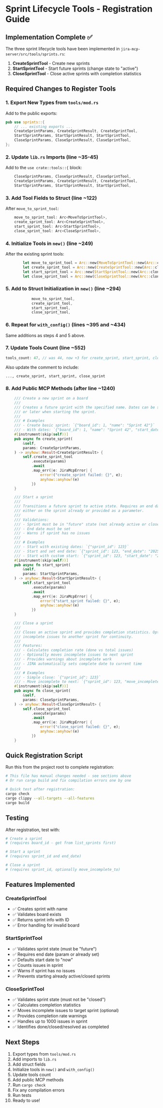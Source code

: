 # Sprint Lifecycle Tools - Registration Guide

## Implementation Complete ✅

The three sprint lifecycle tools have been implemented in `jira-mcp-server/src/tools/sprints.rs`:

1. **CreateSprintTool** - Create new sprints
2. **StartSprintTool** - Start future sprints (change state to "active")
3. **CloseSprintTool** - Close active sprints with completion statistics

## Required Changes to Register Tools

### 1. Export New Types from `tools/mod.rs`

Add to the public exports:

```rust
pub use sprints::{
    // ... existing exports ...
    CreateSprintParams, CreateSprintResult, CreateSprintTool,
    StartSprintParams, StartSprintResult, StartSprintTool,
    CloseSprintParams, CloseSprintResult, CloseSprintTool,
};
```

### 2. Update `lib.rs` Imports (line ~35-45)

Add to the `use crate::tools::{` block:

```rust
    CloseSprintParams, CloseSprintResult, CloseSprintTool,
    CreateSprintParams, CreateSprintResult, CreateSprintTool,
    StartSprintParams, StartSprintResult, StartSprintTool,
```

### 3. Add Tool Fields to Struct (line ~122)

After `move_to_sprint_tool`:

```rust
    move_to_sprint_tool: Arc<MoveToSprintTool>,
    create_sprint_tool: Arc<CreateSprintTool>,
    start_sprint_tool: Arc<StartSprintTool>,
    close_sprint_tool: Arc<CloseSprintTool>,
```

### 4. Initialize Tools in `new()` (line ~249)

After the existing sprint tools:

```rust
        let move_to_sprint_tool = Arc::new(MoveToSprintTool::new(Arc::clone(&jira_client)));
        let create_sprint_tool = Arc::new(CreateSprintTool::new(Arc::clone(&jira_client)));
        let start_sprint_tool = Arc::new(StartSprintTool::new(Arc::clone(&jira_client)));
        let close_sprint_tool = Arc::new(CloseSprintTool::new(Arc::clone(&jira_client)));
```

### 5. Add to Struct Initialization in `new()` (line ~294)

```rust
            move_to_sprint_tool,
            create_sprint_tool,
            start_sprint_tool,
            close_sprint_tool,
```

### 6. Repeat for `with_config()` (lines ~395 and ~434)

Same additions as steps 4 and 5 above.

### 7. Update Tools Count (line ~552)

```rust
tools_count: 47, // was 44, now +3 for create_sprint, start_sprint, close_sprint
```

Also update the comment to include:

```
..., create_sprint, start_sprint, close_sprint
```

### 8. Add Public MCP Methods (after line ~1240)

```rust
    /// Create a new sprint on a board
    ///
    /// Creates a future sprint with the specified name. Dates can be set immediately
    /// or later when starting the sprint.
    ///
    /// # Examples
    /// - Create basic sprint: `{"board_id": 1, "name": "Sprint 42"}`
    /// - With dates: `{"board_id": 1, "name": "Sprint 42", "start_date": "2025-01-20T00:00:00Z", "end_date": "2025-02-03T23:59:59Z"}`
    #[instrument(skip(self))]
    pub async fn create_sprint(
        &self,
        params: CreateSprintParams,
    ) -> anyhow::Result<CreateSprintResult> {
        self.create_sprint_tool
            .execute(params)
            .await
            .map_err(|e: JiraMcpError| {
                error!("create_sprint failed: {}", e);
                anyhow::anyhow!(e)
            })
    }

    /// Start a sprint
    ///
    /// Transitions a future sprint to active state. Requires an end date to be set
    /// either on the sprint already or provided as a parameter.
    ///
    /// Validations:
    /// - Sprint must be in "future" state (not already active or closed)
    /// - End date must be set
    /// - Warns if sprint has no issues
    ///
    /// # Examples
    /// - Start with existing dates: `{"sprint_id": 123}`
    /// - Start and set end date: `{"sprint_id": 123, "end_date": "2025-02-03T23:59:59Z"}`
    /// - Start with custom start: `{"sprint_id": 123, "start_date": "2025-01-20T08:00:00Z", "end_date": "2025-02-03T18:00:00Z"}`
    #[instrument(skip(self))]
    pub async fn start_sprint(
        &self,
        params: StartSprintParams,
    ) -> anyhow::Result<StartSprintResult> {
        self.start_sprint_tool
            .execute(params)
            .await
            .map_err(|e: JiraMcpError| {
                error!("start_sprint failed: {}", e);
                anyhow::anyhow!(e)
            })
    }

    /// Close a sprint
    ///
    /// Closes an active sprint and provides completion statistics. Optionally moves
    /// incomplete issues to another sprint for continuity.
    ///
    /// Features:
    /// - Calculates completion rate (done vs total issues)
    /// - Optionally moves incomplete issues to next sprint
    /// - Provides warnings about incomplete work
    /// - JIRA automatically sets complete date to current time
    ///
    /// # Examples
    /// - Simple close: `{"sprint_id": 123}`
    /// - Move incomplete to next: `{"sprint_id": 123, "move_incomplete_to": 124}`
    #[instrument(skip(self))]
    pub async fn close_sprint(
        &self,
        params: CloseSprintParams,
    ) -> anyhow::Result<CloseSprintResult> {
        self.close_sprint_tool
            .execute(params)
            .await
            .map_err(|e: JiraMcpError| {
                error!("close_sprint failed: {}", e);
                anyhow::anyhow!(e)
            })
    }
```

## Quick Registration Script

Run this from the project root to complete registration:

```bash
# This file has manual changes needed - see sections above
# Or run cargo build and fix compilation errors one by one

# Quick test after registration:
cargo check
cargo clippy --all-targets --all-features
cargo build
```

## Testing

After registration, test with:

```bash
# Create a sprint
# (requires board_id - get from list_sprints first)

# Start a sprint
# (requires sprint_id and end_date)

# Close a sprint
# (requires sprint_id, optionally move_incomplete_to)
```

## Features Implemented

### CreateSprintTool
- ✅ Creates sprint with name
- ✅ Validates board exists
- ✅ Returns sprint info with ID
- ✅ Error handling for invalid board

### StartSprintTool
- ✅ Validates sprint state (must be "future")
- ✅ Requires end date (param or already set)
- ✅ Defaults start date to "now"
- ✅ Counts issues in sprint
- ✅ Warns if sprint has no issues
- ✅ Prevents starting already active/closed sprints

### CloseSprintTool
- ✅ Validates sprint state (must not be "closed")
- ✅ Calculates completion statistics
- ✅ Moves incomplete issues to target sprint (optional)
- ✅ Provides completion rate warnings
- ✅ Handles up to 1000 issues in sprint
- ✅ Identifies done/closed/resolved as completed

## Next Steps

1. Export types from `tools/mod.rs`
2. Add imports to `lib.rs`
3. Add struct fields
4. Initialize tools in `new()` and `with_config()`
5. Update tools count
6. Add public MCP methods
7. Run `cargo check`
8. Fix any compilation errors
9. Run tests
10. Ready to use!
